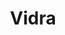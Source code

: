 ---
description: 类似做PPT的工具，只是更加简单、艺术化、动态化。
layout: post
results:
- primaryGenreName: Productivity
  version: '1.0.1'
  trackViewUrl: https://itunes.apple.com/cn/app/vidra/id879072229?mt=8&uo=4
  artworkUrl100: http://a383.phobos.apple.com/us/r30/Purple5/v4/3c/c8/44/3cc844ae-02c2-9761-b413-3535d1fcb450/mzl.hmvyauny.png
  artworkUrl60: http://a1040.phobos.apple.com/us/r30/Purple5/v4/c8/96/11/c89611e1-a62e-0353-43a8-0eac1ffc63be/AppIcon72x72_U007eipad.png
  minimumOsVersion: '7.0'
  sellerName: Ten Touch Ltd.
  supportedDevices:
  - iPadThirdGen4G
  - iPadFourthGen
  - iPadMini4G
  - iPad2Wifi
  - iPad23G
  - iPadFourthGen4G
  - iPadThirdGen
  - iPadMini
  genres:
  - 效率
  - 商务
  trackName: Vidra
  description: "Make cool explainer videos in minutes! Make slides and record
    your voice to each one. Choose cool background music and set the theme
    for your story. Your slides content is going to be animated automatically!
    \ \n\nSearch thousands of pictograms by name and keyword or upload your
    own SVGs or images to tell the best story! \n\nSketch a quick drawing
    or annotation for your presentations or make a story entirely from sketches
    you made. \n\nUnlike similar apps the video file is yours to export and
    share with everyone !\n\nEasiest to use tool for video making no previous
    experience required! \n\nCREATE BEAUTIFUL CONTENT\n• Thousands of pictograms\n•
    Image and SVG import\n• Pencil tool for sketching\n• Colorful themes \n•
    Amazing animations\n• Copy & Paste from other apps\n\nVOICE YOUR STORY\n•
    Easily tap-to-record on each slide\n• Enhanced voice recording\n• Background
    music \n\nEXPORT AND SHARE YOUR VIDEO\n• Share your story in minutes\n•
    Export as video\n• Upload directly in YouTube\n• Upload directly in Facebook\n•
    Save to Camera Roll\n• AirDrop\n• Open in another app\n\nFor more cool
    stories made with Vidra checkout and subscribe to https://www.youtube.com/user/VidraStories/
    \n\nVidra is completely free for you to try and use but if you wish to
    remove our credits slide and watermark from exported videos you will need
    to upgrade to Vidra Plus!"
  price: 0
  trackId: 879072229
  releaseDate: '2014-10-15T15:09:38Z'
  advisories:
  - 偶尔/轻微的烟酒或毒品使用或相关内容
  - 偶尔/轻微的卡通或幻想暴力
  screenshotUrls: &a []
  artistViewUrl: https://itunes.apple.com/cn/artist/ten-touch-ltd./id346813042?uo=4
  primaryGenreId: 6007
  kind: software
  fileSizeBytes: '79989528'
  bundleId: com.tentouch.tweeny
  releaseNotes: '-Fix for crash on editing colors.

    More fixes coming in 1-2 weeks'
  sellerUrl: http://www.tentouchapps.com/vidra
  artistName: Ten Touch Ltd.
  trackCensoredName: Vidra
  isGameCenterEnabled: false
  contentAdvisoryRating: 12+
  languageCodesISO2A: *a
  trackContentRating: 12+
  features: *a
  wrapperType: software
  artworkUrl512: http://a383.phobos.apple.com/us/r30/Purple5/v4/3c/c8/44/3cc844ae-02c2-9761-b413-3535d1fcb450/mzl.hmvyauny.png
  formattedPrice: 免费
  artistId: 346813042
  genreIds:
  - '6007'
  - '6000'
  currency: CNY
  ipadScreenshotUrls:
  - http://a4.mzstatic.com/us/r30/Purple3/v4/3f/c0/92/3fc09299-ce50-2eec-baf4-4b06bcb72213/screen480x480.jpeg
  - http://a1.mzstatic.com/us/r30/Purple4/v4/f1/32/d3/f132d3b2-006f-5ef9-c625-2f25198f3fc1/screen480x480.jpeg
  - http://a3.mzstatic.com/us/r30/Purple4/v4/62/75/3b/62753be8-581b-e114-7cbe-70eaf8442467/screen480x480.jpeg
  - http://a4.mzstatic.com/us/r30/Purple3/v4/c7/b1/70/c7b1701e-5d77-bbb5-239f-cf5b048807d8/screen480x480.jpeg
  - http://a4.mzstatic.com/us/r30/Purple4/v4/d4/c5/ac/d4c5ac02-003a-f437-1c6f-5a50fe9eebb6/screen480x480.jpeg
category: 效率
tags: tag1
resultCount: 1
title: Vidra

---
